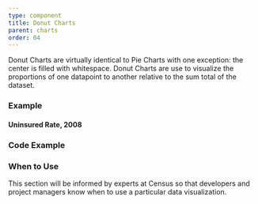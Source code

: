 ```yaml
---
type: component
title: Donut Charts
parent: charts
order: 04
---
```

<p>
  Donut Charts are virtually identical to Pie Charts with one exception: the
  center is filled with whitespace. Donut Charts are use to visualize the
  proportions of one datapoint to another relative to the sum total of the
  dataset.
</p>
<h3>Example</h3>
<div class="dds-widget">
  <h4 class="dds-widget-title">Uninsured Rate, 2008</h4>
  <div class="dds-chart dds-donut-chart" id="dds-donut-chart"></div>
</div>
<h3>Code Example</h3>
<h3>When to Use</h3>
<p>
  This section will be informed by experts at Census so that developers and
  project managers know when to use a particular data visualization.
</p>